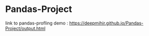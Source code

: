 # Pandas-Project

link to pandas-profling demo : https://deepmihir.github.io/Pandas-Project/output.html
